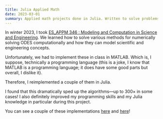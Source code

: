 ```yaml
---
title: Julia Applied Math
date: 2023-03-01
summary: Applied math projects done in Julia. Written to solve problems in ES_APPM 346 @ NU. Jan 2023–Mar 2023.
---
```


In winter 2023, I took [ES_APPM 346 : Modeling and Computation in Science and Engineering](https://www.mccormick.northwestern.edu/applied-math/academics/courses/descriptions/346.html).
We learned how to solve various methods for numerically solving ODES computationally and how they can model scientific and engineering concepts.

Unfortunately, we had to implement these in class in MATLAB.
Which is, I suppose, technically a programming language (this is a joke, I know that MATLAB is a programming language; it does have some good parts but overall, I dislike it).

Therefore, I reimplemented a couple of them in Julia.

I found that this dramatically sped up the algorithms—up to 300× in some cases!
I also definitely improved my programming skills and my Julia knowledge in particular during this project.

You can see a couple of these implementations [here](https://github.com/ellifteria/HodgkinHuxley.jl) and [here](https://github.com/ellifteria/TilapiaSIP.jl)!
